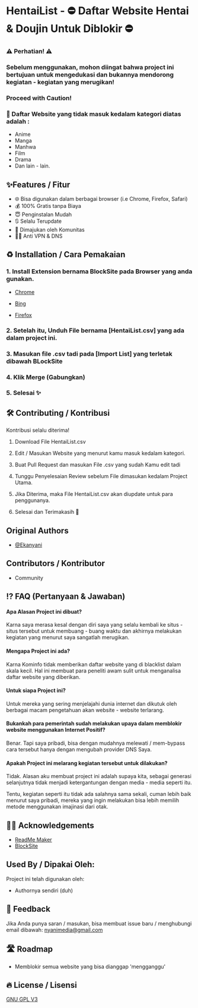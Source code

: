 
# HentaiList - ⛔ Daftar Website Hentai & Doujin Untuk Diblokir ⛔

### ⚠ Perhatian! ⚠
### Sebelum menggunakan, mohon diingat bahwa project ini bertujuan untuk mengedukasi dan bukannya mendorong kegiatan - kegiatan yang merugikan!
### Proceed with Caution!

### 🌟 Daftar Website yang tidak masuk kedalam kategori diatas adalah :

- Anime
- Manga
- Manhwa
- Film
- Drama
- Dan lain - lain.





## ✨Features / Fitur

- 🌐 Bisa digunakan dalam berbagai browser (i.e Chrome, Firefox, Safari)
- 💰 100% Gratis tanpa Biaya
- 😇 Penginstalan Mudah
- 🔃 Selalu Terupdate
- 🤼 Dimajukan oleh Komunitas
- 🕵️‍♂️ Anti VPN & DNS





## ♻ Installation / Cara Pemakaian

### 1. Install Extension bernama BlockSite pada Browser yang anda gunakan.

- [Chrome](https://chrome.google.com/webstore/detail/blocksite-block-websites/eiimnmioipafcokbfikbljfdeojpcgbh)

- [Bing](https://addons.mozilla.org/en-US/firefox/addon/blocksite/)

- [Firefox](https://addons.mozilla.org/en-US/firefox/addon/blocksite/)


### 2. Setelah itu, Unduh File bernama [HentaiList.csv] yang ada dalam project ini.

### 3. Masukan file .csv tadi pada [Import List] yang terletak dibawah BLockSite

### 4. Klik Merge (Gabungkan)

### 5. Selesai ✨
## 🛠 Contributing / Kontribusi

Kontribusi selalu diterima!

1. Download File HentaiList.csv

2. Edit / Masukan Website yang menurut kamu masuk kedalam kategori.

3. Buat Pull Request dan masukan File .csv yang sudah Kamu edit tadi

4. Tunggu Penyelesaian Review sebelum File dimasukan kedalam Project Utama.

5. Jika Diterima, maka File HentaiList.csv akan diupdate untuk para penggunanya.

6. Selesai dan Terimakasih 🙏


## Original Authors

- [@Ekanyani](https://www.github.com/ekanyani)

## Contributors / Kontributor
- Community


## ⁉ FAQ (Pertanyaan & Jawaban)

#### Apa Alasan Project ini dibuat?

Karna saya merasa kesal dengan diri saya yang selalu kembali ke situs - situs tersebut untuk membuang - buang waktu dan akhirnya melakukan kegiatan yang menurut saya sangatlah merugikan.

#### Mengapa Project ini ada?

Karna Kominfo tidak memberikan daftar website yang di blacklist dalam skala kecil. Hal ini membuat para peneliti awam sulit untuk menganalisa daftar website yang diberikan.

#### Untuk siapa Project ini?

Untuk mereka yang sering menjelajahi dunia internet dan dikutuk oleh berbagai macam pengetahuan akan website - website terlarang.

#### Bukankah para pemerintah sudah melakukan upaya dalam memblokir website menggunakan Internet Positif?

Benar. Tapi saya pribadi, bisa dengan mudahnya melewati / mem-bypass cara tersebut hanya dengan mengubah provider DNS Saya.

#### Apakah Project ini melarang kegiatan tersebut untuk dilakukan?

Tidak. Alasan aku membuat project ini adalah supaya kita, sebagai generasi selanjutnya tidak menjadi ketergantungan dengan media - media seperti itu.

Tentu, kegiatan seperti itu tidak ada salahnya sama sekali, cuman lebih baik menurut saya pribadi, mereka yang ingin melakukan bisa lebih memilih metode menggunakan imajinasi dari otak.




## 🙇‍♀️  Acknowledgements

 - [ReadMe Maker](https://github.com/sponsors/octokatherine?o=esb)
 - [BlockSite](https://blocksite.co/)


## Used By / Dipakai Oleh:

Project ini telah digunakan oleh:

- Authornya sendiri (duh)


## 📮 Feedback

Jika Anda punya saran / masukan, bisa membuat issue baru / menghubungi email dibawah:
nyanimedia@gmail.com


## 🛣 Roadmap

- Memblokir semua website yang bisa dianggap 'mengganggu'


## 🔥 License / Lisensi

[GNU GPL V3](https://www.gnu.org/licenses/gpl-3.0.en.html)

